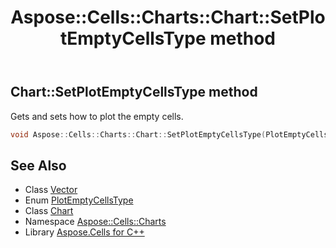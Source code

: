 ﻿---
title: Aspose::Cells::Charts::Chart::SetPlotEmptyCellsType method
linktitle: SetPlotEmptyCellsType
second_title: Aspose.Cells for C++ API Reference
description: 'Aspose::Cells::Charts::Chart::SetPlotEmptyCellsType method. Gets and sets how to plot the empty cells in C++.'
type: docs
weight: 1900
url: /cpp/aspose.cells.charts/chart/setplotemptycellstype/
---
## Chart::SetPlotEmptyCellsType method


Gets and sets how to plot the empty cells.

```cpp
void Aspose::Cells::Charts::Chart::SetPlotEmptyCellsType(PlotEmptyCellsType value)
```

## See Also

* Class [Vector](../../../aspose.cells/vector/)
* Enum [PlotEmptyCellsType](../../plotemptycellstype/)
* Class [Chart](../)
* Namespace [Aspose::Cells::Charts](../../)
* Library [Aspose.Cells for C++](../../../)
